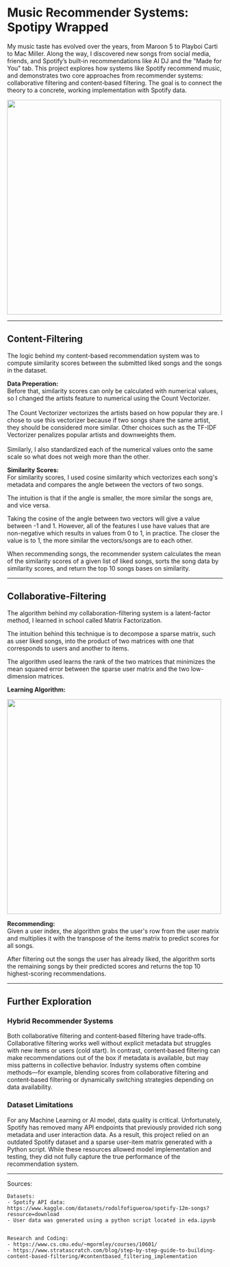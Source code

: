 # Music Recommender Systems: Spotipy Wrapped

My music taste has evolved over the years, from Maroon 5 to Playboi Carti to Mac Miller. Along the way, I discovered new songs from social media, friends, and Spotify’s built‑in recommendations like AI DJ and the "Made for You" tab. This project explores how systems like Spotify recommend music, and demonstrates two core approaches from recommender systems: collaborative filtering and content‑based filtering. The goal is to connect the theory to a concrete, working implementation with Spotify data. <br>


<img src="https://i.imgur.com/HmOCA03.png" width="500">

---

## Content-Filtering
The logic behind my content-based recommendation system was to compute similarity scores between the submitted liked songs and the songs in the dataset. <br>

<b> Data Preperation: </b> <br>
Before that, similarity scores can only be calculated with numerical values, so I changed the artists feature to numerical using the Count Vectorizer. <br>
<br>
The Count Vectorizer vectorizes the artists based on how popular they are. I chose to use this vectorizer because if two songs share the same artist, they should be considered more similar. Other choices such as the TF-IDF Vectorizer penalizes popular artists and downweights them. <br>
<br>
Similarly, I also standardized each of the numerical values onto the same scale so what does not weigh more than the other. 

<b>Similarity Scores:</b> <br>
For similarity scores, I used cosine similarity which vectorizes each song's metadata and compares the angle between the vectors of two songs.<br>

The intuition is that if the angle is smaller, the more similar the songs are, and vice versa. <br>

Taking the cosine of the angle between two vectors will give a value between -1 and 1. However, all of the features I use have values that are non-negative which results in values from 0 to 1, in practice. The closer the value is to 1, the more similar the vectors/songs are to each other.

When recommending songs, the recommender system calculates the mean of the similarity scores of a given list of liked songs, sorts the song data by similarity scores, and return the top 10 songs bases on similarity. 


---
## Collaborative-Filtering

The algorithm behind my collaboration-filtering system is a latent-factor method, I learned in school called Matrix Factorization. <br>

The intuition behind this technique is to decompose a sparse matrix, such as user liked songs, into the product of two matrices with one that corresponds to users and another to items. <br>

The algorithm used learns the rank of the two matrices that minimizes the mean squared error between the sparse user matrix and the two low-dimension matrices. <br>

<b>Learning Algorithm:</b> <br>

<img src="https://i.imgur.com/ppcTZNT.png" width="500">

<b>Recommending:</b> <br>
Given a user index, the algorithm grabs the user's row from the user matrix and multiplies it with the transpose of the items matrix to predict scores for all songs. <br>

After filtering out the songs the user has already liked, the algorithm sorts the remaining songs by their predicted scores and returns the top 10 highest-scoring recommendations.

---


## Further Exploration

### Hybrid Recommender Systems
Both collaborative filtering and content‑based filtering have trade‑offs. Collaborative filtering works well without explicit metadata but struggles with new items or users (cold start). In contrast, content‑based filtering can make recommendations out of the box if metadata is available, but may miss patterns in collective behavior. Industry systems often combine methods—for example, blending scores from collaborative filtering and content‑based filtering or dynamically switching strategies depending on data availability.

### Dataset Limitations
For any Machine Learning or AI model, data quality is critical. Unfortunately, Spotify has removed many API endpoints that previously provided rich song metadata and user interaction data. As a result, this project relied on an outdated Spotify dataset and a sparse user-item matrix generated with a Python script. While these resources allowed model implementation and testing, they did not fully capture the true performance of the recommendation system.

---

Sources:

    Datasets:
    - Spotify API data: https://www.kaggle.com/datasets/rodolfofigueroa/spotify-12m-songs?resource=download
    - User data was generated using a python script located in eda.ipynb


    Research and Coding:
    - https://www.cs.cmu.edu/~mgormley/courses/10601/
    - https://www.stratascratch.com/blog/step-by-step-guide-to-building-content-based-filtering/#contentbased_filtering_implementation 

